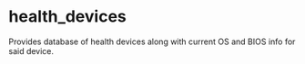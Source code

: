 # health_devices
Provides database of health devices along with current OS and BIOS info for said device.
